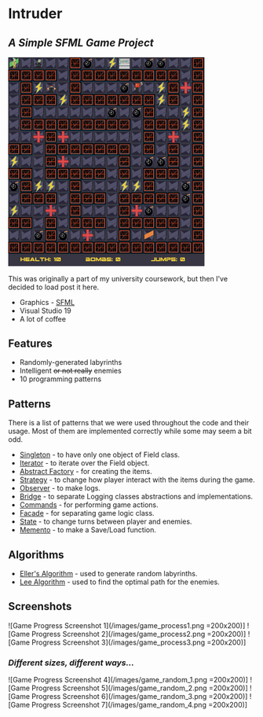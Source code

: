# Intruder
## _A Simple SFML Game Project_
<img src="https://github.com/FollowJust/intruder/blob/main/images/gamescreen.png" width="400">

This was originally a part of my university coursework, but then I've decided to load post it here.

- Graphics - [SFML](https://www.sfml-dev.org/)
- Visual Studio 19
- A lot of coffee

## Features

- Randomly-generated labyrinths
- Intelligent ~~or not really~~ enemies
- 10 programming patterns

## Patterns

There is a list of patterns that we were used throughout the code and their usage. Most of them are implemented correctly while some may seem a bit odd.

- [Singleton](https://en.wikipedia.org/wiki/Singleton_pattern) - to have only one object of Field class.
- [Iterator](https://en.wikipedia.org/wiki/Iterator_pattern) - to iterate over the Field object.
- [Abstract Factory](https://en.wikipedia.org/wiki/Abstract_factory_pattern) - for creating the items.
- [Strategy](https://en.wikipedia.org/wiki/Strategy_pattern) - to change how player interact with the items during the game.
- [Observer](https://en.wikipedia.org/wiki/Observer_pattern) - to make logs.
- [Bridge](https://en.wikipedia.org/wiki/Bridge_pattern) - to separate Logging classes abstractions and implementations.
- [Commands](https://en.wikipedia.org/wiki/Command_pattern) - for performing game actions.
- [Facade](https://en.wikipedia.org/wiki/Facade_pattern) - for separating game logic class.
- [State](https://en.wikipedia.org/wiki/State_pattern) - to change turns between player and enemies.
- [Memento](https://en.wikipedia.org/wiki/Memento_pattern) - to make a Save/Load function.

## Algorithms

- [Eller's Algorithm](http://www.neocomputer.org/projects/eller.html) - used to generate random labyrinths.
- [Lee Algorithm](https://en.wikipedia.org/wiki/Lee_algorithm) - used to find the optimal path for the enemies.

## Screenshots

![Game Progress Screenshot 1](/images/game_process1.png =200x200)]
![Game Progress Screenshot 2](/images/game_process2.png =200x200)]
![Game Progress Screenshot 3](/images/game_process3.png =200x200)]


### _Different sizes, different ways..._
![Game Progress Screenshot 4](/images/game_random_1.png =200x200)]
![Game Progress Screenshot 5](/images/game_random_2.png =200x200)]
![Game Progress Screenshot 6](/images/game_random_3.png =200x200)]
![Game Progress Screenshot 7](/images/game_random_4.png =200x200)]
